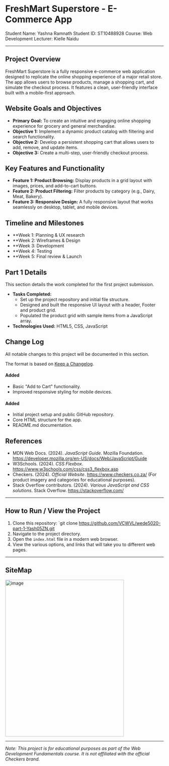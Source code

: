 # FreshMart Superstore - E-Commerce App

Student Name: Yashna Ramnath
Student ID: ST10488928
Course: Web Development 
Lecturer: Kielle Naidu

---

## Project Overview
FreshMart Superstore is a fully responsive e-commerce web application designed to replicate the 
online shopping experience of a major retail store. The app allows users to browse products, 
manage a shopping cart, and simulate the checkout process. It features a clean, 
user-friendly interface built with a mobile-first approach.

## Website Goals and Objectives
- **Primary Goal:** To create an intuitive and engaging online shopping experience for grocery and general merchandise.
- **Objective 1:** Implement a dynamic product catalog with filtering and search functionality.
- **Objective 2:** Develop a persistent shopping cart that allows users to add, remove, and update items.
- **Objective 3:** Create a multi-step, user-friendly checkout process.

## Key Features and Functionality
- **Feature 1: Product Browsing:** Display products in a grid layout with images, prices, and add-to-cart buttons.
- **Feature 2: Product Filtering:** Filter products by category (e.g., Dairy, Meat, Bakery).
- **Feature 3: Responsive Design:** A fully responsive layout that works seamlessly on desktop, tablet, and mobile devices.

## Timeline and Milestones
- **Week 1: Planning & UX research
- **Week 2: Wireframes & Design
- **Week 3: Development
- **Week 4: Testing
- **Week 5: Final review & Launch


## Part 1 Details
This section details the work completed for the first project submission.
- **Tasks Completed:**
    - Set up the project repository and initial file structure.
    - Designed and built the responsive UI layout with a header, Footer and product grid.
    - Populated the product grid with sample items from a JavaScript array.
- **Technologies Used:** HTML5, CSS, JavaScript 

## Change Log
All notable changes to this project will be documented in this section.

The format is based on [Keep a Changelog](https://keepachangelog.com/en/1.0.0/).


#### Added
- Basic "Add to Cart" functionality.
- Improved responsive styling for mobile devices.

#### Added
- Initial project setup and public GitHub repository.
- Core HTML structure for the app.
- README.md documentation.


## References
- MDN Web Docs. (2024). *JavaScript Guide*. Mozilla Foundation. https://developer.mozilla.org/en-US/docs/Web/JavaScript/Guide
- W3Schools. (2024). *CSS Flexbox*. https://www.w3schools.com/css/css3_flexbox.asp
- Checkers. (2024). *Official Website*. https://www.checkers.co.za/ (For product imagery and categories for educational purposes).
- Stack Overflow contributors. (2024). *Various JavaScript and CSS solutions*. Stack Overflow. https://stackoverflow.com/

---

## How to Run / View the Project
1.  Clone this repository: `git clone https://github.com/VCWVL/wede5020-part-1-Yash05ZN.git 
2.  Navigate to the project directory.
3.  Open the `index.html` file in a modern web browser.
4.  View the various options, and links that will take you to different web pages.

---
## SiteMap
<img width="377" height="499" alt="image" src="https://github.com/user-attachments/assets/fa7f4a45-9b90-43ce-a746-a3015b10373d" />



---
*Note: This project is for educational purposes as part of the Web Development Fundamentals course. 
It is not affiliated with the official Checkers brand.*
